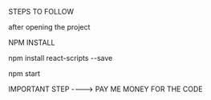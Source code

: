 STEPS TO FOLLOW



after opening the project 



NPM INSTALL


npm install react-scripts --save


npm start


IMPORTANT STEP ---->
PAY ME MONEY FOR THE CODE
